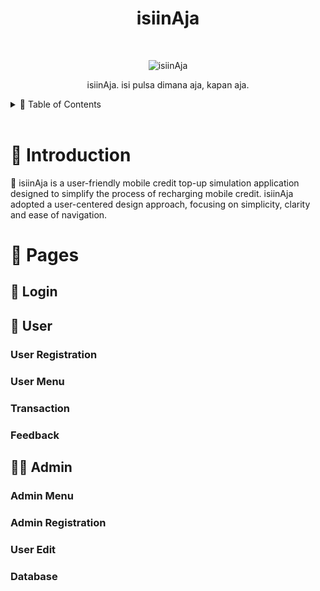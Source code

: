 <!-- HEADER -->
<h1 align="center"> isiinAja </h1> <br>
<p align="center">
  <a>
    <img alt="isiinAja" title="isiinAja" src="https://imgur.com/0e0NqdM.png">
  </a>
</p>

<p align="center">
  isiinAja. isi pulsa dimana aja, kapan aja.
</p>

<!-- TABLE OF CONTENTS -->
<details>
  <summary>🏁 Table of Contents</summary>
  <ol>
    <li><a href="#-introduction">Introduction</a></li>
    <li>
      <a href="#-pages">Pages</a>
      <ul>
        <li><a href="#-login">Login</a></li>
        <li>
          <a href="#-user">User</a>
          <ul>
            <li><a href="#-user-regist">User Registration</a></li>
            <li><a href="#-user-menu">User Menu</a></li>
            <li><a href="#-transaction">Transaction</a></li>
            <li><a href="#-feedback">Feedback</a></li>
          </ul>
        </li>
      <li>
        <a href="#-admin">Admin</a>
        <ul>
          <li><a href="#-admin-menu">Admin Menu</a></li>
          <li><a href="#-admin-regist">Admin Registration</a></li>
          <li><a href="#-admin-edit-user">Edit User</a></li>
          <li><a href="#-database">Database</a></li>
        </ul>
      </li>
  </ol>
</details>

<br />

# 🤖 Introduction

📱 isiinAja is a user-friendly mobile credit top-up simulation application designed to simplify the process of recharging mobile credit. isiinAja adopted a user-centered design approach, focusing on simplicity, clarity and ease of navigation.

# 📃 Pages  
## 🔑 Login
## 👤 User
### User Registration
### User Menu
### Transaction
### Feedback
## 👷‍♂️ Admin
### Admin Menu
### Admin Registration
### User Edit
### Database

